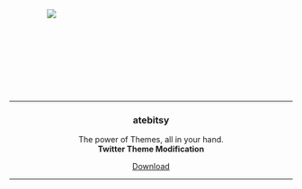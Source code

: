 <div align='center' style='width: 150px; height: 150px;'>
   <img src='https://i.imgur.com/UCSI5Ws.png' />
</div>

---

<div align='center'>
   <h3>atebitsy</h3>
   <p>
      The power of Themes, all in your hand.
      <br />
      <b>Twitter Theme Modification</b>
   </p>
       <a href='https://github.com/atebitsy/atebitsy/releases/latest/'>Download</a>
</div>

---


